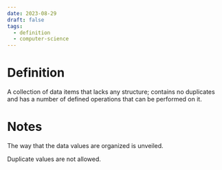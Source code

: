 ```yaml
---
date: 2023-08-29
draft: false
tags:
  - definition
  - computer-science
---
```

# Definition

A collection of data items that lacks any structure; contains no duplicates and has a number of defined operations that can be performed on it.

# Notes

The way that the data values are organized is unveiled.

Duplicate values are not allowed.